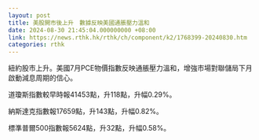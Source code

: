 ```yaml
---
layout: post
title: 美股開市後上升　數據反映美國通脹壓力溫和
date: 2024-08-30 21:45:04.000000000 +08:00
link: https://news.rthk.hk/rthk/ch/component/k2/1768399-20240830.htm
categories: rthk
---
```


紐約股市上升。美國7月PCE物價指數反映通脹壓力溫和，增強市場對聯儲局下月啟動減息周期的信心。

道瓊斯指數較早時報41453點，升118點，升幅0.29%。

納斯達克指數報17659點，升143點，升幅0.82%。

標準普爾500指數報5624點，升32點，升幅0.58%。
